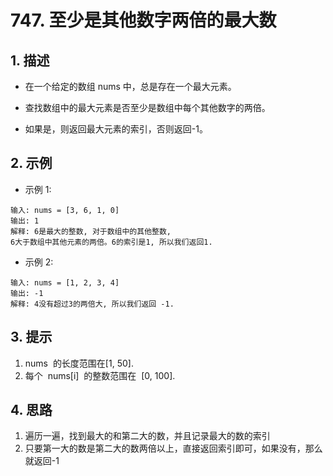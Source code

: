 # 747. 至少是其他数字两倍的最大数

## 1. 描述

- 在一个给定的数组 nums 中，总是存在一个最大元素。

- 查找数组中的最大元素是否至少是数组中每个其他数字的两倍。

- 如果是，则返回最大元素的索引，否则返回-1。

## 2. 示例

- 示例 1:

```shell
输入: nums = [3, 6, 1, 0]
输出: 1
解释: 6是最大的整数, 对于数组中的其他整数,
6大于数组中其他元素的两倍。6的索引是1, 所以我们返回1.
```

- 示例 2:

```shell
输入: nums = [1, 2, 3, 4]
输出: -1
解释: 4没有超过3的两倍大, 所以我们返回 -1.
```

## 3. 提示

1. nums  的长度范围在[1, 50].
2. 每个  nums[i]  的整数范围在  [0, 100].

## 4. 思路

1. 遍历一遍，找到最大的和第二大的数，并且记录最大的数的索引
2. 只要第一大的数是第二大的数两倍以上，直接返回索引即可，如果没有，那么就返回-1
